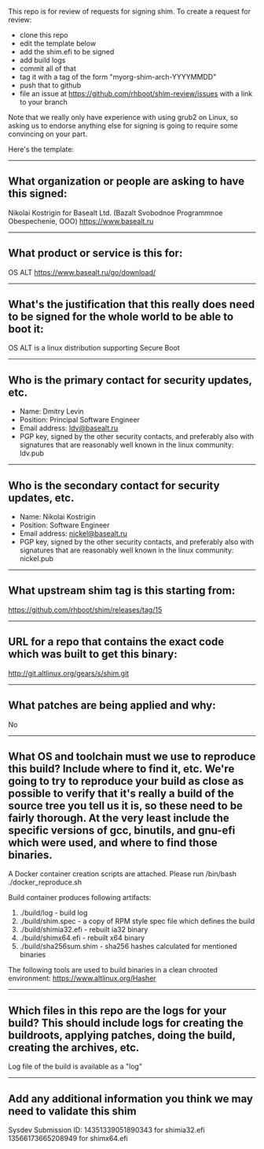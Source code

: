 This repo is for review of requests for signing shim.  To create a request for review:

- clone this repo
- edit the template below
- add the shim.efi to be signed
- add build logs
- commit all of that
- tag it with a tag of the form "myorg-shim-arch-YYYYMMDD"
- push that to github
- file an issue at https://github.com/rhboot/shim-review/issues with a link to your branch

Note that we really only have experience with using grub2 on Linux, so asking
us to endorse anything else for signing is going to require some convincing on
your part.

Here's the template:

-------------------------------------------------------------------------------
What organization or people are asking to have this signed:
-------------------------------------------------------------------------------
Nikolai Kostrigin for
Basealt Ltd. (Bazalt Svobodnoe Programmnoe Obespechenie, OOO)
https://www.basealt.ru

-------------------------------------------------------------------------------
What product or service is this for:
-------------------------------------------------------------------------------
OS ALT
https://www.basealt.ru/go/download/

-------------------------------------------------------------------------------
What's the justification that this really does need to be signed for the whole world to be able to boot it:
-------------------------------------------------------------------------------
OS ALT is a linux distribution supporting Secure Boot

-------------------------------------------------------------------------------
Who is the primary contact for security updates, etc.
-------------------------------------------------------------------------------
- Name: Dmitry Levin
- Position: Principal Software Engineer
- Email address: ldv@basealt.ru
- PGP key, signed by the other security contacts, and preferably also with signatures that are reasonably well known in the linux community: ldv.pub

-------------------------------------------------------------------------------
Who is the secondary contact for security updates, etc.
-------------------------------------------------------------------------------
- Name: Nikolai Kostrigin
- Position: Software Engineer
- Email address: nickel@basealt.ru
- PGP key, signed by the other security contacts, and preferably also with signatures that are reasonably well known in the linux community: nickel.pub

-------------------------------------------------------------------------------
What upstream shim tag is this starting from:
-------------------------------------------------------------------------------
https://github.com/rhboot/shim/releases/tag/15

-------------------------------------------------------------------------------
URL for a repo that contains the exact code which was built to get this binary:
-------------------------------------------------------------------------------
http://git.altlinux.org/gears/s/shim.git

-------------------------------------------------------------------------------
What patches are being applied and why:
-------------------------------------------------------------------------------
No

-------------------------------------------------------------------------------
What OS and toolchain must we use to reproduce this build?  Include where to find it, etc.  We're going to try to reproduce your build as close as possible to verify that it's really a build of the source tree you tell us it is, so these need to be fairly thorough. At the very least include the specific versions of gcc, binutils, and gnu-efi which were used, and where to find those binaries.
-------------------------------------------------------------------------------
A Docker container creation scripts are attached.
Please run /bin/bash ./docker_reproduce.sh

Build container produces following artifacts:
1. ./build/log - build log
2. ./build/shim.spec - a copy of RPM style spec file which defines the build
3. ./build/shimia32.efi - rebuilt ia32 binary
4. ./build/shimx64.efi - rebuilt x64 binary
5. ./build/sha256sum.shim - sha256 hashes calculated for mentioned binaries

The following tools are used to build binaries in a clean chrooted environment:
https://www.altlinux.org/Hasher

-------------------------------------------------------------------------------
Which files in this repo are the logs for your build?   This should include logs for creating the buildroots, applying patches, doing the build, creating the archives, etc.
-------------------------------------------------------------------------------
Log file of the build is available as a "log" 

-------------------------------------------------------------------------------
Add any additional information you think we may need to validate this shim
-------------------------------------------------------------------------------
Sysdev Submission ID:
14351339051890343 for shimia32.efi
13566173665208949 for shimx64.efi
